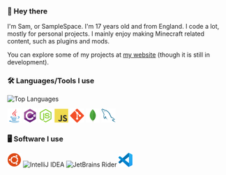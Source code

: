 ### 👋 Hey there 

I'm Sam, or SampleSpace. I'm 17 years old and from England. I code a lot, mostly for personal projects. I mainly enjoy making Minecraft related content, such as plugins and mods.

You can explore some of my projects at [my website](https://samplespace.dev/) (though it is still in development).

### 🛠️ Languages/Tools I use 

![Top Languages](https://github-readme-stats.vercel.app/api/top-langs/?username=SampleSpaceDev&theme=github_dark&show_icons=true)

<div id="languages">
  <img src="https://github.com/devicons/devicon/blob/master/icons/java/java-original.svg" height="32" width="32" alt="Java"/>
  <img src="https://github.com/devicons/devicon/blob/master/icons/csharp/csharp-original.svg" height="32" width="32" alt="C#"/>
  <img src="https://github.com/devicons/devicon/blob/master/icons/nodejs/nodejs-original.svg" height="32" width="32" alt="NodeJS"/>
  <img src="https://github.com/devicons/devicon/blob/master/icons/javascript/javascript-original.svg" height="32" width="32" alt="JavaScript"/>
  <img src="https://github.com/devicons/devicon/blob/master/icons/git/git-original.svg" height="32" width="32" alt="Git"/>
  <img src="https://github.com/devicons/devicon/blob/master/icons/mongodb/mongodb-original.svg" height="32" width="32" alt="MongoDB"/>
  <img src="https://github.com/devicons/devicon/blob/master/icons/mysql/mysql-original.svg" height="32" width="32" alt="MySQL"/>
</div>

### 🖥️ Software I use

<div id="software">
  <img src="https://github.com/devicons/devicon/blob/master/icons/ubuntu/ubuntu-plain.svg" height="32" width="32" alt="Ubuntu"/>
  <img src="https://upload.wikimedia.org/wikipedia/commons/9/9c/IntelliJ_IDEA_Icon.svg" height="32" width="32" alt="IntelliJ IDEA"/>
  <img src="https://upload.wikimedia.org/wikipedia/commons/6/6e/JetBrains_Rider_Icon.svg" height="32" width="32" alt="JetBrains Rider"/>
  <img src="https://github.com/devicons/devicon/blob/master/icons/vscode/vscode-original.svg" height="32" width="32" alt="Visual Studio Code"/>
</div>

<!--
**SampleSpaceDev/SampleSpaceDev** is a ✨ _special_ ✨ repository because its `README.md` (this file) appears on your GitHub profile.

Here are some ideas to get you started:

- 🔭 I’m currently working on ...
- 🌱 I’m currently learning ...
- 👯 I’m looking to collaborate on ...
- 🤔 I’m looking for help with ...
- 💬 Ask me about ...
- 📫 How to reach me: ...
- 😄 Pronouns: ...
- ⚡ Fun fact: ...
-->
